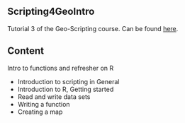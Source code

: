 ## Scripting4GeoIntro

Tutorial 3 of the Geo-Scripting course. Can be found [here](http://geoscripting-wur.github.io/Scripting4GeoIntro).

## Content

Intro to functions and refresher on R

* Introduction to scripting in General
* Introduction to R, Getting started
* Read and write data sets
* Writing a function
* Creating a map
